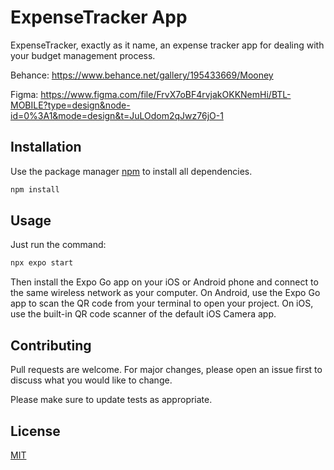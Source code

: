 # ExpenseTracker App

ExpenseTracker, exactly as it name, an expense tracker app  for dealing with your budget management process.

Behance: https://www.behance.net/gallery/195433669/Mooney

Figma: https://www.figma.com/file/FrvX7oBF4rvjakOKKNemHi/BTL-MOBILE?type=design&node-id=0%3A1&mode=design&t=JuLOdom2qJwz76jO-1

## Installation

Use the package manager [npm](https://www.npmjs.com/) to install all dependencies.

```bash
npm install
```

## Usage
Just run the command:
```bash
npx expo start
```
Then install the Expo Go app on your iOS or Android phone and connect to the same wireless network as your computer. On Android, use the Expo Go app to scan the QR code from your terminal to open your project. On iOS, use the built-in QR code scanner of the default iOS Camera app.
## Contributing

Pull requests are welcome. For major changes, please open an issue first
to discuss what you would like to change.

Please make sure to update tests as appropriate.

## License

[MIT](https://choosealicense.com/licenses/mit/)
